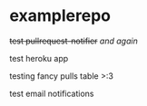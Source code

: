 # examplerepo

~~test pullrequest-notifier~~
*and again*

test heroku app

testing fancy pulls table >:3

test email notifications
